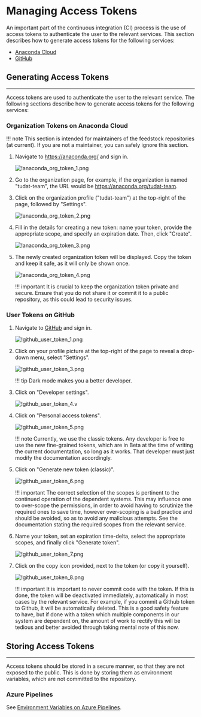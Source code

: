 # Managing Access Tokens

An important part of the continuous integration (CI) process is the use 
of access tokens to authenticate the user to the relevant services.
This section describes how to generate access tokens for the following services:

- [Anaconda Cloud](https://anaconda.org)
- [GitHub](https://github.com)

## Generating Access Tokens

---

Access tokens are used to authenticate the user to the relevant service. 
The following sections describe how to generate access tokens for the following services:

### Organization Tokens on Anaconda Cloud

!!! note
    This section is intended for maintainers of the feedstock repositories (at current). If you are not a maintainer, you can safely ignore this section.

1. Navigate to https://anaconda.org/ and sign in.

    ![!anaconda_org_token_1.png](../guides/graphics/anaconda_org_token_1.png)

2. Go to the organization page, for example, if the organization is named "tudat-team", the URL would be https://anaconda.org/tudat-team.

3. Click on the organization profile ("tudat-team") at the top-right of the page, followed by "Settings".

    ![!anaconda_org_token_2.png](../guides/graphics/anaconda_org_token_2.png)

4. Fill in the details for creating a new token: name your token, provide the appropriate scope, and specify an expiration date. Then, click "Create".

    ![!anaconda_org_token_3.png](../guides/graphics/anaconda_org_token_3.png)

5. The newly created organization token will be displayed. Copy the token and keep it safe, as it will only be shown once.

    ![!anaconda_org_token_4.png](../guides/graphics/anaconda_org_token_4.png)

    !!! important 
        It is crucial to keep the organization token private and secure. Ensure that you do not share it or commit it to a public repository, as this could lead to security issues.

### User Tokens on GitHub

1. Navigate to [GitHub](https://github.com) and sign in.

    ![!github_user_token_1.png](../guides/graphics/github_user_token_1.png)

2. Click on your profile picture at the top-right of the page to reveal a drop-down menu, select "Settings".

    ![!github_user_token_3.png](../guides/graphics/github_user_token_3.png)

    !!! tip
        Dark mode makes you a better developer.

3. Click on "Developer settings".

    ![!github_user_token_4.v](../guides/graphics/github_user_token_4.png)

4. Click on "Personal access tokens".

    ![!github_user_token_5.png](../guides/graphics/github_user_token_5.png)

    !!! note
        Currently, we use the classic tokens. Any developer is free to use the new fine-grained tokens, which are in Beta at the time of writing the current documentation, so long as it works. That developer must just modify the documentation accordingly.

5. Click on "Generate new token (classic)".

    ![!github_user_token_6.png](../guides/graphics/github_user_token_6.png)

    !!! important
        The correct selection of the scopes is pertinent to the continued operation of the dependent systems. This may influence one to over-scope the permissions, in order to avoid having to scrutinize the required ones to save time, however over-scoping is a bad practice and should be avoided, so as to avoid any malicious attempts.  See the documentation stating the required scopes from the relevant service.

6. Name your token, set an expiration time-delta, select the appropriate scopes, and finally click "Generate token".

    ![!github_user_token_7.png](../guides/graphics/github_user_token_7.png)

7. Click on the copy icon provided, next to the token (or copy it yourself).

    ![!github_user_token_8.png](../guides/graphics/github_user_token_8.png)

    !!! important
        It is important to never commit code with the token. If this is done, the token will be deactivated immediately, automatically in most cases by the relevant service. For example, if you commit a Github token to Github, it will be automatically deleted. This is a good safety feature to have, but if done with a token which multiple components in our system are dependent on, the amount of work to rectify this will be tedious and better avoided through taking mental note of this now.

## Storing Access Tokens

---

Access tokens should be stored in a secure manner, so that they are not 
exposed to the public. This is done by storing them as environment 
variables, which are not committed to the repository.

### Azure Pipelines

See [Environment Variables on Azure Pipelines](/guides/environment_variables/#azure-pipelines).